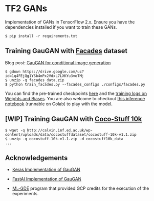 # TF2 GANs

Implementation of GANs in TensorFlow 2.x. Ensure you have the dependencies installed
if you want to train these GANs.

```shell
$ pip install -r requirements.txt 
```


## Training GauGAN with [Facades](https://cmp.felk.cvut.cz/~tylecr1/facade/) dataset

Blog post: [GauGAN for conditional image generation](https://keras.io/examples/generative/gaugan/)

```shell
$ gdown https://drive.google.com/uc?id=1q4FEjQg1YSb4mPx2VdxL7LXKYu3voTMj
$ unzip -q facades_data.zip
$ python train_facades.py --facades_configs ./configs/facades.py
```

You can find the pre-trained checkpoints [here](https://github.com/soumik12345/tf2_gans/releases/tag/v0.2) and
the [training logs on Weights and Biases](https://wandb.ai/tf2_gans/GauGAN/runs/1yivwc7f). You are also welcome to
checkout [this inference notebook](https://github.com/soumik12345/tf2_gans/blob/gaugan/notebooks/gaugan_facades_inference.ipynb) (runnable
on Colab) to play with the model. 

## [WIP] Training GauGAN with [Coco-Stuff 10k](https://github.com/nightrome/cocostuff10k)

```shell
$ wget -q http://calvin.inf.ed.ac.uk/wp-content/uploads/data/cocostuffdataset/cocostuff-10k-v1.1.zip
$ unzip -q cocostuff-10k-v1.1.zip -d cocostuff10k_data
...
```

## Acknowledgements

* [Keras Implementation of GauGAN](https://github.com/PacktPublishing/Hands-On-Image-Generation-with-TensorFlow-2.0/blob/master/Chapter06/ch6_gaugan.ipynb)

* [FastAI Implementation of GauGAN](https://towardsdatascience.com/implementing-spade-using-fastai-6ad86b94030a)

* [ML-GDE](https://developers.google.com/programs/experts/) program that provided GCP credits for the execution of the experiments. 
